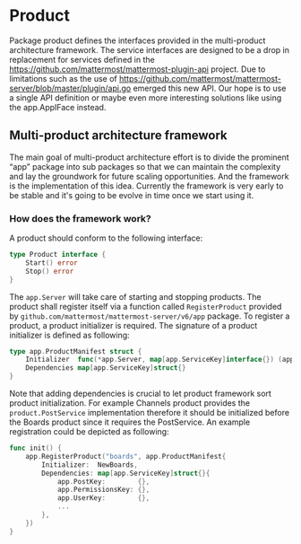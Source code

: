 # Product

Package product defines the interfaces provided in the multi-product architecture framework. The service interfaces are designed to be a drop in replacement for services defined in the https://github.com/mattermost/mattermost-plugin-api project. Due to limitations such as the use of https://github.com/mattermost/mattermost-server/blob/master/plugin/api.go emerged this new API. Our hope is to use a single API definition or maybe even more interesting solutions like using the app.AppIFace instead.

## Multi-product architecture framework

The main goal of multi-product architecture effort is to divide the prominent “app” package into sub packages so that we can maintain the complexity and lay the groundwork for future scaling opportunities. And the framework is the implementation of this idea. Currently the framework is very early to be stable and it's going to be evolve in time once we start using it.

### How does the framework work?

A product should conform to the following interface:

```Go
type Product interface {
	Start() error
	Stop() error
}
```

The `app.Server` will take care of starting and stopping products. The product shall register itself via a function called `RegisterProduct` provided by `github.com/mattermost/mattermost-server/v6/app` package. To register a product,
a product initializer is required. The signature of a product initializer is defined as following:

```Go
type app.ProductManifest struct {
	Initializer  func(*app.Server, map[app.ServiceKey]interface{}) (app.Product, error)
	Dependencies map[app.ServiceKey]struct{}
}
```

Note that adding dependencies is crucial to let product framework sort product initialization. For example Channels product provides the `product.PostService` implementation therefore it should be initialized before the Boards product since it requires the PostService. An example registration could be depicted as following:

```Go
func init() {
	app.RegisterProduct("boards", app.ProductManifest{
		Initializer:  NewBoards,
		Dependencies: map[app.ServiceKey]struct{}{
            app.PostKey:        {},
			app.PermissionsKey: {},
			app.UserKey:        {},
			...
        },
	})
}
```

